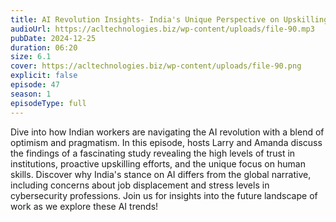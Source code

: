 ```yaml
---
title: AI Revolution Insights- India's Unique Perspective on Upskilling and Trust 
audioUrl: https://acltechnologies.biz/wp-content/uploads/file-90.mp3
pubDate: 2024-12-25
duration: 06:20
size: 6.1
cover: https://acltechnologies.biz/wp-content/uploads/file-90.png
explicit: false
episode: 47
season: 1
episodeType: full
---
```

Dive into how Indian workers are navigating the AI revolution with a blend of optimism and pragmatism. In this episode, hosts Larry and Amanda discuss the findings of a fascinating study revealing the high levels of trust in institutions, proactive upskilling efforts, and the unique focus on human skills. Discover why India's stance on AI differs from the global narrative, including concerns about job displacement and stress levels in cybersecurity professions. Join us for insights into the future landscape of work as we explore these AI trends!